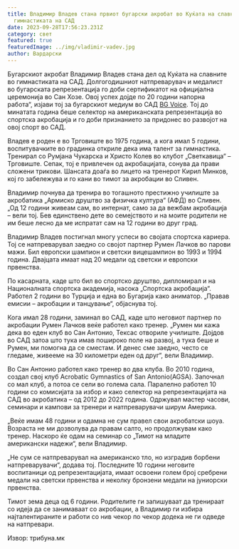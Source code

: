 ```yaml
---
title: Владимир Владев стана првиот бугарски акробат во Куќата на славните во
  гимнастиката на САД
date: 2023-09-28T17:56:23.231Z
category: свет
featured: true
featuredImage: ../img/vladimir-vadev.jpg
author: Вардарски
---
```

<!--StartFragment-->

Бугарскиот акробат Владимир Владев стана дел од Куќата на славните во гимнастиката на САД. Долгогодишниот натпреварувач и медалист во бугарската репрезентација го доби сертификатот на официјална церемонија во Сан Хозе. Овој успех дојде по 20 години напорна работа“, изјави тој за бугарскиот медиум во САД [BG Voice](https://bgvoice.com/vladimir-vladev-purviiat-bg-akrobat-v-zalata-na-slavata-v-sasht-suzdava-budeshti-shampioni). Тој до минатата година беше селектор на американската репрезентација во спортска акробација и го доби признанието за придонес во развојот на овој спорт во САД.

Владев е роден е во Трговиште во 1975 година, а кога имал 5 години, воспитувачките во градинка откриле дека има талент за гимнастика. Тренирал со Румјана Чукарска и Христо Колев во клубот „Светкавица“ – Трговиште. Сепак, тој е привлечен од акробацијата, сонува да прави сложени трикови. Шансата доаѓа во лицето на тренерот Кирил Минков, кој го забележува и го кани во тимот за акробации во Сливен.

Владимир почнува да тренира во тогашното престижно училиште за акробатика „Армиско друштво за физичка култура“ (АФД) во Сливен. „Од 12 години живеам сам, во интернат, само за да вежбам акробација – вели тој. Бев единствено дете во семејството и на моите родители не им беше лесно да ме испратат сам на 12 години во друг град.

Владимир Владев постигнал многу успеси во својата спортска кариера. Тој се натпреварувал заедно со својот партнер Румен Лачков во парови мажи. Бил европски шампион и светски вицешампион во 1993 и 1994 година. Двајцата имаат над 20 медали од светски и европски првенства.

По касарната, каде што бил во спортско друштво, дипломирал и на Националната спортска академија, насока „Спортска акробација“. Работел 2 години во Турција и една во Бугарија како аниматор. „Правав емисии – акробации и танцување“, објаснува тој.

Кога имал 28 години, заминал во САД, каде што неговиот партнер по акробации Румен Лачков веќе работел како тренер. „Румен ми кажа дека во еден клуб во Сан Антонио, Тексас отвориле училиште. Дојдов во САД затоа што тука имав пошироко поле на развој, а тука беше и Румен, ми помогна да се сместам. И денес сме заедно, често се гледаме, живееме на 30 километри еден од друг“, вели Владимир.

Во Сан Антонио работел како тренер во два клуба. Во 2010 година, создал свој клуб Acrobatic Gymnastics of San Antonio(AGSA). Започнал со мал клуб, а потоа се сели во голема сала. Паралелно работел 10 години со комисијата за избор и како селектор на репрезентацијата на САД во акробатика – од 2012 до 2022 година. Одржувал мастер часови, семинари и кампови за тренери и натпреварувачи ширум Америка.

„Веќе имам 48 години и одамна не сум правел свои акробатски шоуа. Возраста не ми дозволува да правам салто, но продолжувам како тренер. Наскоро ќе одам на семинар со „Тимот на младите американски надежи“, вели Владимир.

„Не сум се натпреварувал на американско тло, но изградив борбени натпреварувачи“, додава тој. Последните 10 години неговите воспитаници од репрезентацијата, имаат освоени голем број сребрени медали на светски првенства и неколку бронзени медали на јуниорски првенства.

Тимот зема деца од 6 години. Родителите ги запишуваат да тренираат со идеја да се занимаваат со акробации, а Владимир ги избира најталентираните и работи со нив чекор по чекор додека не ги одведе на натпревари.

<!--EndFragment-->

Извор: трибуна.мк